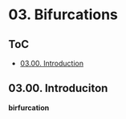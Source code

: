 <!--
Filename: 	note.md
Project: 	/Users/shume/Developer/NLDC/03
Author: 	shumez <https://github.com/shumez>
Created: 	2019-04-29 19:27:0
Modified: 	2019-05-05 19:30:7
-----
Copyright (c) 2019 shumez
-->

# 03. Bifurcations

## ToC

* [03.00. Introduction](#0300_introduction)
    [](#)


## 03.00. Introduciton

**birfurcation**


##

<!-- ref -->

<!-- fig -->

<!-- <style type="text/css">
	img{width: 51%; float: right;}
</style> -->